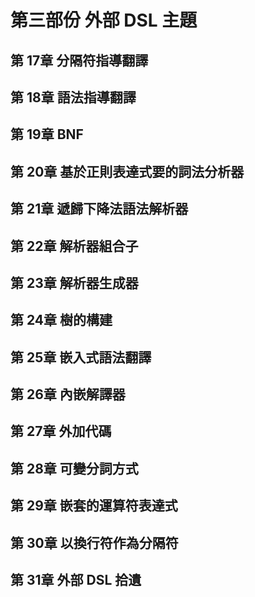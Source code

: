 # 第三部份 外部 DSL 主題 #

## 第 17章 分隔符指導翻譯 ##
## 第 18章 語法指導翻譯 ##
## 第 19章 BNF ##
## 第 20章 基於正則表達式要的詞法分析器 ##
## 第 21章 遞歸下降法語法解析器 ##
## 第 22章 解析器組合子 ##
## 第 23章 解析器生成器 ##
## 第 24章 樹的構建 ##
## 第 25章 嵌入式語法翻譯 ##
## 第 26章 內嵌解譯器 ##
## 第 27章 外加代碼 ##
## 第 28章 可變分詞方式 ##
## 第 29章 嵌套的運算符表達式 ##
## 第 30章 以換行符作為分隔符 ##
## 第 31章 外部 DSL 拾遺 ##
